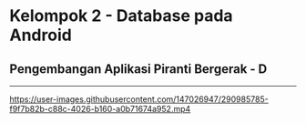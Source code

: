 # Kelompok 2 - Database pada Android
## Pengembangan Aplikasi Piranti Bergerak - D
---
https://user-images.githubusercontent.com/147026947/290985785-f9f7b82b-c88c-4026-b160-a0b71674a952.mp4
